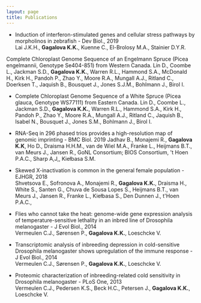 ```yaml
---
layout: page
title: Publications
---
```


* Induction of interferon-stimulated genes and cellular stress pathways by morpholinos in zebrafish - Dev Biol., 2019       
Lai J.K.H., **Gagalova K.K.**, Kuenne C., El-Brolosy M.A., Stainier D.Y.R.

Complete Chloroplast Genome Sequence of an Engelmann Spruce (Picea engelmannii, Genotype Se404-851) from Western Canada.
Lin D., Coombe L., Jackman S.D., **Gagalova K.K.**, Warren R.L., Hammond S.A., McDonald H., Kirk H., Pandoh P., Zhao Y., Moore R.A., Mungall A.J., Ritland C., Doerksen T., Jaquish B., Bousquet J., Jones S.J.M., Bohlmann J., Birol I.

* Complete Chloroplast Genome Sequence of a White Spruce (Picea glauca, Genotype WS77111) from Eastern Canada.
Lin D., Coombe L., Jackman S.D., **Gagalova K.K.**, Warren R.L., Hammond S.A., Kirk H., Pandoh P., Zhao Y., Moore R.A., Mungall A.J., Ritland C., Jaquish B., Isabel N., Bousquet J., Jones S.M., Bohlmann J., Birol I.

* RNA-Seq in 296 phased trios provides a high-resolution map of genomic imprinting - BMC Biol. 2019
Jadhav B., Monajemi R., **Gagalova K.K**, Ho D., Draisma H.H.M., van de Wiel M.A., Franke L., Heijmans B.T., van Meurs J., Jansen R., GoNL Consortium; BIOS Consortium, 't Hoen P.A.C., Sharp A,J,, Kiełbasa S.M.

* Skewed X-inactivation is common in the general female population - EJHGR, 2018        
Shvetsova E., Sofronova A., Monajemi R., **Gagalova K.K.**, Draisma H., White S., Santen G., Chuva de Sousa Lopes S., Heijmans B.T., van Meurs J., Jansen R., Franke L., Kiełbasa S., Den Dunnen J., t'Hoen P.A.C.,

* Flies who cannot take the heat: genome-wide gene expression analysis of temperature-sensitive lethality in an inbred line of Drosophila melanogaster - J Evol Biol., 2014        
Vermeulen C.J., Sørensen P., **Gagalova K.K.**, Loeschcke V.

* Transcriptomic analysis of inbreeding depression in cold-sensitive Drosophila melanogaster shows upregulation of the immune response - J Evol Biol., 2014       
Vermeulen C.J., Sørensen P., **Gagalova K.K.**, Loeschcke V.

* Proteomic characterization of inbreeding-related cold sensitivity in Drosophila melanogaster - PLoS One, 2013      
Vermeulen C.J., Pedersen K.S., Beck H.C., Petersen J., **Gagalova K.K.**, Loeschcke V.
